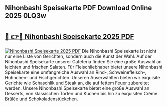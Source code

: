 ## Nihonbashi Speisekarte PDF Download Online 2025 0LQ3w

# <h2><a href="http://gc70ll.nevu.top/?p=Nihonbashi+Speisekarte">🔗 👉🔴 Nihonbashi Speisekarte 2025 PDF</a></h2>

[![Nihonbashi Speisekarte 2025 PDF](https://i.imgur.com/dBaPXMq.png)](http://gc70ll.nevu.top/?p=Nihonbashi+Speisekarte)
Die Nihonbashi Speisekarte ist nicht nur eine Liste von Gerichten, sondern auch die Kunst der Wahl. Auf der Nihonbashi Speisekarte unserer Cafeteria finden Sie eine große Auswahl an leichten und frischen Salaten. Für Fleischliebhaber bietet unsere Nihonbashi Speisekarte eine umfangreiche Auswahl an Rind-, Schweinefleisch-, Hühnchen- und Fischgerichten. Unseren Auserwählten bieten wir exquisite Gerichte wie Schaschlik und Steak an, die auf fettem Feuer zubereitet werden. Unsere Nihonbashi Speisekarte bietet eine große Auswahl an Desserts, von klassischen Torten und Kuchen bis hin zu exquisiten Crème Brûlée und Schokoladenstückchen.
